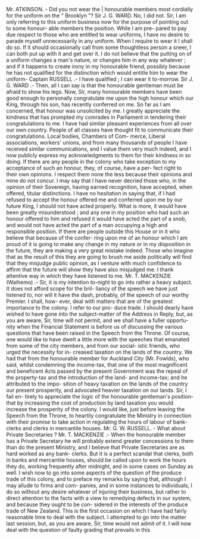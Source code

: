Mr. ATKINSON. - Did you not wear the | honourable members most cordially for the uniform on the " Brooklyn "? Sir J. G. WARD. No, I did not. Sir, I am only referring to this uniform business now for the purpose of pointing out to some honour- able members the position. While I am pre- pared to pay due respect to those who are entitled to wear uniforms, I have no desire to parade myself unnecessarily in any uniform. When I require to wear it I shall do so. If it should occasionally call from some thoughtless person a sneer, I can both put up with it and get over it. I do not believe that the putting on of a uniform changes a man's nature, or changes him in any way whatever ; and if it happens to create irony in my honourable friend, possibly because he has not qualified for the distinction which would entitle him to wear the uniform- Captain RUSSELL .- I have qualified ; I can wear it to-morrow. Sir J. G. WARD .- Then, all I can say is that the honourable gentleman must be afraid to show his legs. Now, Sir, many honourable members have been good enough to personally congratulate me upon the high honour which our King, through his son, has recently conferred on me. So far as I am concerned, that honour was unsolicited by me. I greatly appreciate the kindness that has prompted my comrades in Parliament in tendering their congratulations to me. I have had similar pleasant experiences from all over our own country. People of all classes have thought fit to communicate their congratulations. Local bodies, Chambers of Com- merce, Liberal associations, workers' unions, and from many thousands of people I have received similar communications, and I value them very much indeed, and I now publicly express my acknowledgments to them for their kindness in so doing. If there are any people in the colony who take exception to my acceptance of such an honour, they, of course, have a per- fect right to their own opinions. I respect them none the less because their opinions and mine do not concur. I may say that I have never decried those who, in the opinion of their Sovereign, having earned recognition, have accepted, when offered, titular distinctions. I have no hesitation in saying that, if I had refused to accept the honour offered me and conferred upon me by our future King, I should not have acted properly. What is more, it would have been greatly misunderstood ; and any one in my position who had such an honour offered to him and refused it would have acted the part of a snob, and would not have acted the part of a man occupying a high and responsible position. If there are people outside this House or in it who believe that because of the confer- ring upon me of an honour which I am proud of it is going to make any change in my nature or in my disposition in the future, they are making a very great mistake indeed. Those who imagine that as the result of this they are going to brush me aside politically will find that they misjudge public opinion, as I venture with much confidence to affirm that the future will show they have also misjudged me. I thank attentive way in which they have listened to me. Mr. T. MACKENZIE (Waihemo) .- Sir, it is my intention to-night to go into rather a heavy subject. It does not afford scope for the bril- liancy of the speech we have just listened to, nor will it have the dash, probably, of the speech of our worthy Premier. I shall, how- ever, deal with matters that are of the greatest importance to the colony. I refer to our pro- duce trade. I should dearly have wished to have gone into the subject-matter of the Address in Reply, but, as you are aware, Sir, time will not permit, and we shall have a fuller opportu- nity when the Financial Statement is before us of discussing the various questions that have been raised in the Speech from the Throne. Of course, one would like to have dwelt a little more with the speeches that emanated from some of the city members, and from our social- istic friends, who urged the necessity for in- creased taxation on the lands of the country. We had that from the honourable member for Auckland City (Mr. Fowlds), who said, whilst condemning the income-tax, that one of the most magnificent and beneficent Acts passed by the present Government was the repeal of the property-tax and the introduction of the land- and income-tax; and he attributed to the impo- sition of heavy taxation on the lands of the country our present prosperity, and advocated heavier taxation on our lands. Sir, I fail en- tirely to appreciate the logic of the honourable gentleman's position-that by increasing the cost of production by land taxation you would increase the prosperity of the colony. I would like, just before leaving the Speech from the Throne, to heartily congratulate the Ministry in connection with their promise to take action in regulating the hours of labour of bank-clerks and clerks in mercantile houses. Mr. G. W. RUSSELL. - What about Private Secretaries ? Mr. T. MACKENZIE .- When the honourable member has a Private Secretary he will probably extend greater concessions to them than do the present Ministry, and I believe that Private Secretaries are as hard worked as any bank- clerks. But it is a perfect scandal that clerks, both in banks and mercantile houses, should be called upon to work the hours they do, working frequently after midnight, and in some cases on Sunday as well. I wish now to go into some aspects of the question of the produce trade of this colony, and to preface my remarks by saying that, although I may allude to firms and com- panies, and in some instances to individuals, I do so without any desire whatever of injuring their business, but rather to direct attention to the facts with a view to remedying defects in our system, and because they ought to be con- sidered in the interests of the produce trade of New Zealand. This is the first occasion on which I have had fairly reasonable time to deal with the subject. I attempted to go into the matter last session, but, as you are aware, Sir, time would not admit of it. I will now deal with the question of faulty grading that prevails in this 